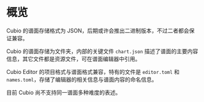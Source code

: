 # 概览

Cubio 的谱面存储格式为 JSON，后期或许会推出二进制版本，不过二者都会保证兼容。

Cubio 的谱面存储为文件夹，内部的关键文件 `chart.json` 描述了谱面的主要内容信息，其它文件都是资源文件，可在谱面编辑器中引用。

Cubio Editor 的项目格式与谱面格式兼容，特有的文件是 `editor.toml` 和 `names.toml`，存储了编辑器的相关信息与谱面内容的命名信息。

目前 Cubio 尚不支持同一谱面多种难度的表述。
